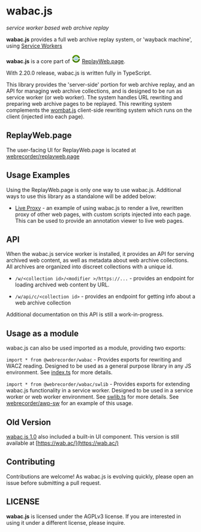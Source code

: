# wabac.js

_service worker based web archive replay_

**wabac.js** provides a full web archive replay system, or 'wayback machine', using
[Service Workers](https://developer.mozilla.org/en-US/docs/Web/API/Service_Worker_API/Using_Service_Workers)

**wabac.js** is a core part of <img src="https://raw.githubusercontent.com/webrecorder/replayweb.page/refs/heads/main/favicons/icon-192.png" width="24" height="24"> [ReplayWeb.page](https://replayweb.page).

With 2.20.0 release, wabac.js is written fully in TypeScript.

This library provides the 'server-side' portion for web archive replay, and an API for managing web archive collections,
and is designed to be run as service worker (or web worker). The system handles URL rewriting and preparing web archive
pages to be replayed. This rewriting system complements the [wombat.js](https://github.com/webrecorder/wombat)
client-side rewriting system which runs on the client (injected into each page).

## ReplayWeb.page

The user-facing UI for ReplayWeb.page is located at [webrecorder/replayweb.page](https://github.com/webrecorder/replayweb.page)

## Usage Examples

Using the ReplayWeb.page is only one way to use wabac.js. Additional ways to use this library as a standalone will be added below:

- [Live Proxy](./examples/live-proxy) - an example of using wabac.js to render a live, rewritten proxy of other web pages, with custom scripts injected into each page. This can be used to provide an annotation viewer to live web pages.

## API

When the wabac.js service worker is installed, it provides an API for serving archived web content, as well as metadata about web archive collections.
All archives are organized into discreet collections with a unique id.

- `/w/<collection id>/<modifier >/https://...` - provides an endpoint for loading archived web content by URL.

- `/w/api/c/<collection id>` - provides an endpoint for getting info about a web archive collection

Additional documentation on this API is still a work-in-progress.


## Usage as a module

wabac.js can also be used imported as a module, providing two exports:

`import * from @webrecorder/wabac` - Provides exports for rewriting and WACZ reading. Designed to be used as a general purpose library in any JS environment. See [index.ts](src/index.ts) for more details.

`import * from @webrecorder/wabac/swlib` - Provides exports for extending wabac.js functionality in a service worker. Designed to be used in a service worker or web worker environment. See [swlib.ts](src/swlib.ts) for more details. See [webrecorder/awp-sw](https://github.com/webrecorder/awp-sw) for an example of this usage.



## Old Version

[wabac.js 1.0](https://github.com/webrecorder/wabac.js-1.0) also included a built-in UI component. This version is still available at [https://wab.ac/](https://wab.ac/)

## Contributing

Contributions are welcome! As wabac.js is evolving quickly, please open an issue before submitting a pull request.

## LICENSE

**wabac.js** is licensed under the AGPLv3 license. If you are interested in using it under a different license, please inquire.
